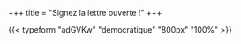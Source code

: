 +++
title = "Signez la lettre ouverte !"
+++

{{< typeform "adGVKw" "democratique" "800px" "100%" >}}

